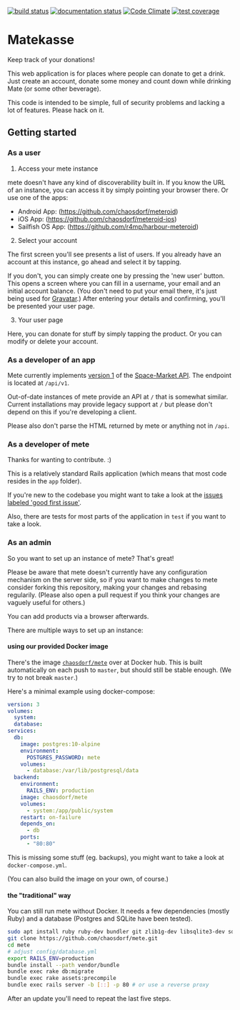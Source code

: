 [![build status](https://travis-ci.org/chaosdorf/mete.svg?branch=master)](https://travis-ci.org/chaosdorf/mete)
[![documentation status](https://inch-ci.org/github/chaosdorf/mete.svg?branch=master)](https://inch-ci.org/github/chaosdorf/mete)
[![Code Climate](https://codeclimate.com/github/chaosdorf/mete/badges/gpa.svg)](https://codeclimate.com/github/chaosdorf/mete)
[![test coverage](https://codeclimate.com/github/chaosdorf/mete/badges/coverage.svg)](https://codeclimate.com/github/chaosdorf/mete/coverage)

# Matekasse

Keep track of your donations!

This web application is for places where people can donate to get a drink. Just
create an account, donate some money and count down while drinking Mate (or some
other beverage).

This code is intended to be simple, full of security problems and lacking a lot
of features. Please hack on it.


## Getting started

### As a user

1. Access your mete instance

mete doesn't have any kind of discoverability built in. If you know the URL of an instance, you can access it by simply pointing your browser there. Or use one of the apps:
 * Android App: (https://github.com/chaosdorf/meteroid)
 * iOS App: (https://github.com/chaosdorf/meteroid-ios)
 * Sailfish OS App: (https://github.com/r4mp/harbour-meteroid)

2. Select your account

The first screen you'll see presents a list of users.
If you already have an account at this instance, go ahead and select it by tapping.

If you don't, you can simply create one by pressing the 'new user' button.
This opens a screen where you can fill in a username, your email and an initial account balance.
(You don't need to put your email there, it's just being used for [Gravatar](https://gravatar.com/).)
After entering your details and confirming, you'll be presented your user page.


3. Your user page

Here, you can donate for stuff by simply tapping the product. Or you can modify or delete your account.

### As a developer of an app

Mete currently implements [version 1](https://space-market.github.io/API/preview/v1/) of the [Space-Market API](https://github.com/Space-Market/API). The endpoint is located at `/api/v1`.

Out-of-date instances of mete provide an API at `/` that is somewhat similar.
Current installations may provide legacy support at `/` but please don't depend on this if you're developing a client.

Please also don't parse the HTML returned by mete or anything not in `/api`.

### As a developer of mete

Thanks for wanting to contribute. :)

This is a relatively standard Rails application (which means that most code resides in the `app` folder).

If you're new to the codebase you might want to take a look at the [issues labeled 'good first issue'](https://github.com/chaosdorf/mete/issues?q=is%3Aissue+is%3Aopen+label%3A%22good+first+issue%22).

Also, there are tests for most parts of the application in `test` if you want to take a look.

### As an admin

So you want to set up an instance of mete? That's great!

Please be aware that mete doesn't currently have any configuration mechanism on the server side, so if you want to make changes to mete consider forking this repository, making your changes and rebasing regularily. (Please also open a pull request if you think your changes are vaguely useful for others.)

You can add products via a browser afterwards.

There are multiple ways to set up an instance:

#### using our provided Docker image

There's the image [`chaosdorf/mete`](https://hub.docker.com/r/chaosdorf/mete) over at Docker hub.
This is built automatically on each push to `master`, but should still be stable enough. (We try to not break `master`.)

Here's a minimal example using docker-compose:

```yaml
version: 3
volumes:
  system:
  database:
services:
  db:
    image: postgres:10-alpine
    environment:
      POSTGRES_PASSWORD: mete
    volumes:
      - database:/var/lib/postgresql/data
  backend:
    environment:
      RAILS_ENV: production
    image: chaosdorf/mete
    volumes:
      - system:/app/public/system
    restart: on-failure
    depends_on:
      - db
    ports:
      - "80:80"
```

This is missing some stuff (eg. backups), you might want to take a look at `docker-compose.yml`.

(You can also build the image on your own, of course.)

#### the "traditional" way

You can still run mete without Docker. It needs a few dependencies (mostly Ruby) and a database (Postgres and SQLite have been tested).

```sh
sudo apt install ruby ruby-dev bundler git zlib1g-dev libsqlite3-dev sqlite3 imagemagick nodejs
git clone https://github.com/chaosdorf/mete.git
cd mete
# adjust config/database.yml
export RAILS_ENV=production
bundle install --path vendor/bundle
bundle exec rake db:migrate
bundle exec rake assets:precompile
bundle exec rails server -b [::] -p 80 # or use a reverse proxy
```

After an update you'll need to repeat the last five steps.
